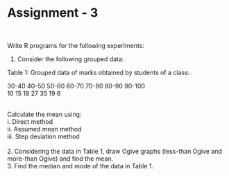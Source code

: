 <h1>Assignment - 3</h1></br>

Write R programs for the following experiments:</br>
1. Consider the following grouped data:</br>

Table 1: Grouped data of marks obtained by students of a class:</br>

30-40 40-50 50-60 60-70 70-80 80-90 90-100</br>
10 15 18 27 35 19 6</br></br>

Calculate the mean using:</br>
i. Direct method</br>
ii. Assumed mean method</br>
iii. Step deviation method</br></br>
2. Considering the data in Table 1, draw Ogive graphs (less-than Ogive and more-than Ogive)
and find the mean.</br>
3. Find the median and mode of the data in Table 1.</br>
